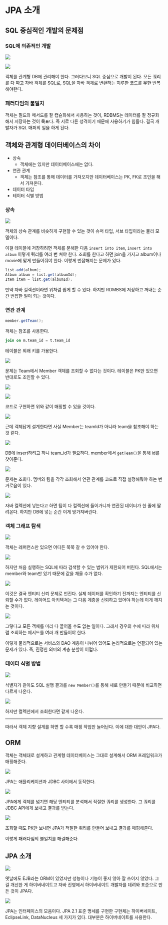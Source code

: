 # JPA 소개

## SQL 중심적인 개발의 문제점
### SQL에 의존적인 개발

![](../../.gitbook/assets/kimyounghan-orm-jpa/01/스크린샷%202021-03-12%20오전%209.04.45.png)

![](../../.gitbook/assets/kimyounghan-orm-jpa/01/스크린샷%202021-03-12%20오전%209.04.53.png)

객체를 관계형 DB에 관리해야 한다. 그러다보니 SQL 중심으로 개발이 된다. 모든 쿼리를 다 짜고 자바 객체를 SQL로, SQL을 자바 객체로 변환하는 지루한 코드를 무한 반복해야한다.

### 패러다임의 불일치

객체는 필드와 메서드를 잘 캡슐화해서 사용하는 것이, RDBMS는 데이터를 잘 정규화 해서 저장하는 것이 목표다. 즉 서로 다른 성격이기 때문에 사용하기가 힘들다. 결국 개발자가 SQL 매퍼의 일을 하게 된다.

## 객체와 관계형 데이터베이스의 차이

- 상속
  - 객체에는 있지만 데이터베이스에는 없다.
- 연관 관계
  - 객체는 참조를 통해 데이터를 가져오지만 데이터베이스는 PK, FK로 조인을 해서 가져온다.
- 데이터 타입
- 테이터 식별 방법

### 상속

![](../../.gitbook/assets/kimyounghan-orm-jpa/01/스크린샷%202021-03-12%20오전%209.12.19.png)

객체의 상속 관계를 비슷하게 구현할 수 있는 것이 슈퍼 타입, 서브 타입이라는 물리 모델이다. 

이걸 테이블에 저장하려면 객체를 분해한 다음 `insert into item`, `insert into album` 이렇게 쿼리를 여러 번 쳐야 한다. 조회를 한다고 하면 join을 가지고 album이나 movie에 맞게 만들어줘야 한다. 이렇게 번잡해지는 문제가 있다.

```java
list.add(album);
Album album = list.get(albumId);
Item item = list.get(albumId);
```

만약 자바 컬렉션이라면 위처럼 쉽게 할 수 있다. 하지만 RDMBS에 저장하고 꺼내는 순간 번잡한 일이 되는 것이다.

### 연관 관계

```java
member.getTeam();
```

객체는 참조를 사용한다.

```sql
join on m.team_id = t.team_id
```

테이블은 외래 키를 가용한다.

![](../../.gitbook/assets/kimyounghan-orm-jpa/01/스크린샷%202021-03-12%20오전%209.20.04.png)

문제는 Team에서 Member 객체를 조회할 수 없다는 것이다. 테이블은 PK만 있으면 반대로도 조인할 수 있다.

![](../../.gitbook/assets/kimyounghan-orm-jpa/01/스크린샷%202021-03-12%20오전%209.22.09.png)

![](../../.gitbook/assets/kimyounghan-orm-jpa/01/스크린샷%202021-03-12%20오전%209.22.15.png)

코드로 구현하면 위와 같이 매핑할 수 있을 것이다.

![](../../.gitbook/assets/kimyounghan-orm-jpa/01/스크린샷%202021-03-12%20오전%209.23.36.png)

근데 객체답게 설계한다면 사실 Member는 teamId가 아니라 team을 참조해야 하는 것 같다.

![](../../.gitbook/assets/kimyounghan-orm-jpa/01/스크린샷%202021-03-12%20오전%209.23.42.png)

DB에 insert하려고 하니 team_id가 필요하다. member에서 `getTeam()`을 통해 id를 찾아준다.

![](../../.gitbook/assets/kimyounghan-orm-jpa/01/스크린샷%202021-03-12%20오전%209.23.47.png)

문제는 조회다. 멤버와 팀을 각각 조회해서 연관 관계를 코드로 직접 설정해줘야 하는 번거로움이 있다.

![](../../.gitbook/assets/kimyounghan-orm-jpa/01/스크린샷%202021-03-12%20오전%209.23.53.png)

자바 컬렉션에 넣는다고 하면 팀이 다 컬렉션에 들어가니까 연관된 데이터가 한 줄에 딸려온다. 하지만 DB에 넣는 순간 이게 망가져버린다.

### 객체 그래프 탐색

![](../../.gitbook/assets/kimyounghan-orm-jpa/01/스크린샷%202021-03-12%20오전%209.29.20.png)

객체는 레퍼런스만 있으면 어디든 쭉쭉 갈 수 있어야 한다.

![](../../.gitbook/assets/kimyounghan-orm-jpa/01/스크린샷%202021-03-12%20오전%209.29.20.png)

하지만 처음 실행하는 SQL에 따라 검색할 수 있는 범위가 제한되어 버린다. SQL에서는 member와 team만 있기 때문에 값을 채울 수가 없다.

![](../../.gitbook/assets/kimyounghan-orm-jpa/01/스크린샷%202021-03-12%20오전%209.29.20.png)

이것은 결국 엔티티 신뢰 문제로 번진다. 실제 데이터를 확인하기 전까지는 엔티티를 신뢰할 수가 없다. 레이어드 아키텍쳐는 그 다음 계층을 신뢰하고 있어야 하는데 이게 깨지는 것이다.

![](../../.gitbook/assets/kimyounghan-orm-jpa/01/스크린샷%202021-03-12%20오전%209.29.20.png)

그렇다고 모든 객체를 미리 다 끌어올 수도 없는 일이다. 그래서 경우의 수에 따라 위처럼 조회하는 메서드를 여러 개 만들어야 한다.

이렇게 물리적으로는 서비스와 DAO 계층이 나뉘어 있어도 논리적으로는 연결되어 있는 문제가 있다. 즉, 진정한 의미의 계층 분할이 어렵다.

### 데이터 식별 방법

![](../../.gitbook/assets/kimyounghan-orm-jpa/01/스크린샷%202021-03-12%20오전%209.34.25.png)

식별자가 같아도 SQL 실행 결과를 `new Member()`를 통해 새로 만들기 때문에 비교하면 다르게 나온다.

![](../../.gitbook/assets/kimyounghan-orm-jpa/01/스크린샷%202021-03-12%20오전%209.34.30.png)

하지만 컬렉션에서 조회한다면 같게 나온다.

----

따라서 객체 지향 설계를 하면 할 수록 매핑 작업만 늘어난다. 이에 대한 대안이 JPA다.

## ORM

객체는 객체대로 설계하고 관계형 데이터베이스는 그대로 설계해서 ORM 프레임워크가 매핑해준다.

![](../../.gitbook/assets/kimyounghan-orm-jpa/01/스크린샷%202021-03-12%20오전%209.42.11.png)

JPA는 애플리케이션과 JDBC 사이에서 동작한다.

![](../../.gitbook/assets/kimyounghan-orm-jpa/01/스크린샷%202021-03-12%20오전%209.42.51.png)

JPA에게 객체를 넘기면 해당 엔티티를 분석해서 적절한 쿼리를 생성한다. 그 쿼리를 JDBC API에게 보내고 결과를 받는다.

![](../../.gitbook/assets/kimyounghan-orm-jpa/01/스크린샷%202021-03-12%20오전%209.42.59.png)

조회할 때도 PK만 보내면 JPA가 적절한 쿼리를 만들어 보내고 결과를 매핑해준다.

이렇게 패러다임의 불일치를 해결해준다.

## JPA 소개

![](../../.gitbook/assets/kimyounghan-orm-jpa/01/스크린샷%202021-03-12%20오전%209.47.10.png)

옛날에도 EJB라는 ORM이 있었지만 성능이나 기능이 좋지 않아 잘 쓰이지 않았다. 그걸 개선한 게 하이버네이트고 자바 진영에서 하이버네이트 개발자를 데려와 표준으로 만든 것이 JPA다.

![](../../.gitbook/assets/kimyounghan-orm-jpa/01/스크린샷%202021-03-12%20오전%209.47.43.png)

JPA는 인터페이스의 모음이다. JPA 2.1 표준 명세를 구현한 구현체는 하이버네이트, EclipseLink, DataNucleus 세 가지가 있다. 대부분은 하이버네이트를 사용한다.
